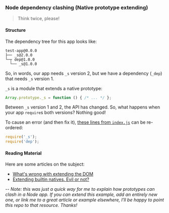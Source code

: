 ### Node dependency clashing (Native prototype extending)
> Think twice, please!

#### Structure

The dependency tree for this app looks like:

```
test-app@0.0.0
├── _s@2.0.0
└─┬ dep@1.0.0
  └── _s@1.0.0
```

So, in words, our app needs `_s` version 2, but we have a dependency (`_dep`) that needs `_s` version 1.

`_s` is a module that extends a native prototype:

```js
Array.prototype._s = function () { /* ... */ };
```

Between `_s` version 1 and 2, the API has changed. So, what happens when your app `require`s both versions? Nothing good!

To cause an error (and then fix it), [these lines from `index.js`](https://github.com/stephenplusplus/prototype-extending-in-node-is-bad/blob/master/index.js#L1-2) can be re-ordered:
```js
require('_s');
require('dep');
```

#### Reading Material

Here are some articles on the subject:

- [What's wrong with extending the DOM](http://perfectionkills.com/whats-wrong-with-extending-the-dom)
- [Extending builtin natives. Evil or not?](http://perfectionkills.com/extending-native-builtins/)

--
*Note: this was just a quick way for me to explain how prototypes can clash in a Node app. If you can extend this example, add an entirely new one, or link me to a great article or example elsewhere, I'll be happy to point this repo to that resource. Thanks!*
